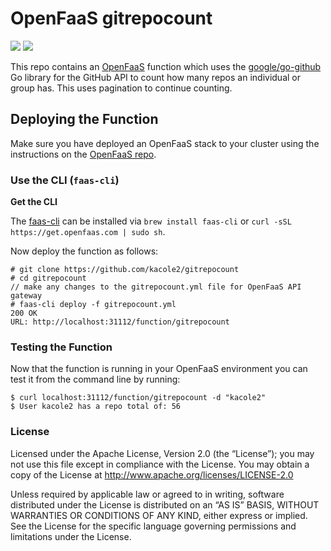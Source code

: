 # OpenFaaS gitrepocount

[![](https://images.microbadger.com/badges/version/kacole2/gitrepocount.svg)](https://microbadger.com/images/kacole2/gitrepocount "Get your own version badge on microbadger.com") [![](https://images.microbadger.com/badges/image/kacole2/gitrepocount.svg)](https://microbadger.com/images/kacole2/gitrepocount "Get your own image badge on microbadger.com")

This repo contains an [OpenFaaS](https://github.com/openfaas/faas) function which uses the [google/go-github](https://github.com/google/go-github) Go library for the GitHub API to count how many repos an individual or group has. This uses pagination to continue counting.

## Deploying the Function

Make sure you have deployed an OpenFaaS stack to your cluster using the instructions on the [OpenFaaS repo](https://github.com/openfaas/faas).

### Use the CLI (`faas-cli`)

**Get the CLI**

The [faas-cli](https://github.com/openfaas/faas-cli) can be installed via `brew install faas-cli` or `curl -sSL https://get.openfaas.com | sudo sh`.

Now deploy the function as follows:

```
# git clone https://github.com/kacole2/gitrepocount
# cd gitrepocount
// make any changes to the gitrepocount.yml file for OpenFaaS API gateway
# faas-cli deploy -f gitrepocount.yml
200 OK
URL: http://localhost:31112/function/gitrepocount
```

### Testing the Function
Now that the function is running in your OpenFaaS environment you can test it from the command line by running:

```
$ curl localhost:31112/function/gitrepocount -d "kacole2"
$ User kacole2 has a repo total of: 56
```

### License
Licensed under the Apache License, Version 2.0 (the “License”); you may not use this file except in compliance with the License. You may obtain a copy of the License at http://www.apache.org/licenses/LICENSE-2.0

Unless required by applicable law or agreed to in writing, software distributed under the License is distributed on an “AS IS” BASIS, WITHOUT WARRANTIES OR CONDITIONS OF ANY KIND, either express or implied. See the License for the specific language governing permissions and limitations under the License.
